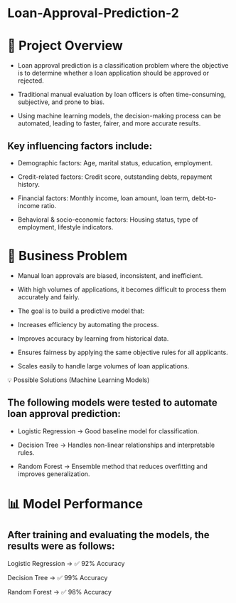 # Loan-Approval-Prediction-2

# 📌 Project Overview

- Loan approval prediction is a classification problem where the objective is to determine whether a loan application should be approved or rejected.

- Traditional manual evaluation by loan officers is often time-consuming, subjective, and prone to bias.

- Using machine learning models, the decision-making process can be automated, leading to faster, fairer, and more accurate results.

## Key influencing factors include:

- Demographic factors: Age, marital status, education, employment.

- Credit-related factors: Credit score, outstanding debts, repayment history.

- Financial factors: Monthly income, loan amount, loan term, debt-to-income ratio.

- Behavioral & socio-economic factors: Housing status, type of employment, lifestyle indicators.

# 🏦 Business Problem

- Manual loan approvals are biased, inconsistent, and inefficient.

- With high volumes of applications, it becomes difficult to process them accurately and fairly.

- The goal is to build a predictive model that:

- Increases efficiency by automating the process.

- Improves accuracy by learning from historical data.

- Ensures fairness by applying the same objective rules for all applicants.

- Scales easily to handle large volumes of loan applications.

💡 Possible Solutions (Machine Learning Models)

## The following models were tested to automate loan approval prediction:

- Logistic Regression → Good baseline model for classification.

- Decision Tree → Handles non-linear relationships and interpretable rules.

- Random Forest → Ensemble method that reduces overfitting and improves generalization.

# 📊 Model Performance

## After training and evaluating the models, the results were as follows:

Logistic Regression → ✅ 92% Accuracy

Decision Tree → ✅ 99% Accuracy

Random Forest → ✅ 98% Accuracy
